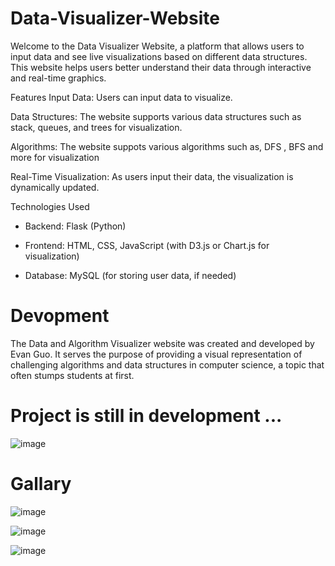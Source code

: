 # Data-Visualizer-Website

Welcome to the Data Visualizer Website, a platform that allows users to input data and see live visualizations based on different data structures. This website helps users better understand their data through interactive and real-time graphics.

Features
Input Data: Users can input data to visualize.

Data Structures: The website supports various data structures such as stack, queues, and trees for visualization.

Algorithms: The website suppots various algorithms such as, DFS , BFS and more for visualization

Real-Time Visualization: As users input their data, the visualization is dynamically updated.

Technologies Used

- Backend: Flask (Python)

- Frontend: HTML, CSS, JavaScript (with D3.js or Chart.js for visualization)

- Database: MySQL (for storing user data, if needed)

# Devopment

The Data and Algorithm Visualizer website was created and developed by Evan Guo. It serves the purpose of providing a visual representation of challenging algorithms and data structures in computer science, a topic that often stumps students at first.

# Project is still in development ...

![image](https://github.com/user-attachments/assets/129b4427-0862-4078-a854-e939ec369122)


# Gallary

![image](https://github.com/user-attachments/assets/645d6f2b-fb49-460a-a711-3cbb24fae3d7)

![image](https://github.com/user-attachments/assets/20f2cfa5-71c5-4cfd-ada6-cef16e4609f7)

![image](https://github.com/user-attachments/assets/150c4c00-2b99-432c-aaab-9b44fcc7ec93)





